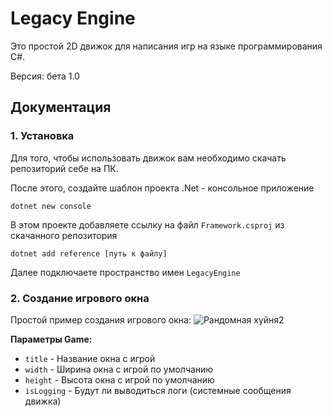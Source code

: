 # Legacy Engine
Это простой 2D движок для написания игр на языке программирования C#.

Версия: бета 1.0
## Документация

### 1. Установка

Для того, чтобы использовать движок вам необходимо скачать репозиторий себе на ПК. 

После этого, создайте шаблон проекта .Net - консольное приложение

`dotnet new console`

В этом проекте добавляете ссылку на файл `Framework.csproj` из скачанного репозитория

`dotnet add reference [путь к файлу]`

Далее подключаете пространство имен `LegacyEngine`

### 2. Создание игрового окна
Простой пример создания игрового окна:
![Рандомная хуйня2](https://github.com/user-attachments/assets/40d77b47-639b-423b-aab4-37113602d84a)

<b>Параметры Game:</b>
- `title` - Название окна с игрой
- `width` - Ширина окна с игрой по умолчанию
- `height` - Высота окна с игрой по умолчанию
- `isLogging` - Будут ли выводиться логи (системные сообщения движка)
